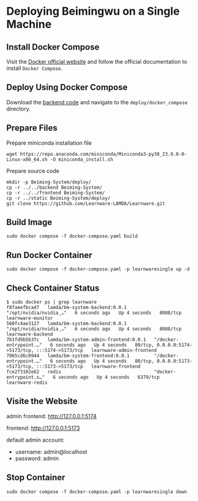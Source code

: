 # Deploying Beimingwu on a Single Machine

## Install Docker Compose
Visit the [Docker official website](https://docs.docker.com/compose/install/#installing-compose) and follow the official documentation to install `Docker Compose`.

## Deploy Using Docker Compose

Download the [backend code](https://github.com/Learnware-LAMDA/Beiming-System.git) and navigate to the `deploy/docker_compose` directory.

## Prepare Files
Prepare miniconda installation file
```shell
wget https://repo.anaconda.com/miniconda/Miniconda3-py38_23.9.0-0-Linux-x86_64.sh -O miniconda_install.sh
```

Prepare source code
```shell
mkdir -p Beiming-System/deploy/
cp -r ../../backend Beiming-System/
cp -r ../../frontend Beiming-System/
cp -r ../static Beiming-System/deploy/
git clone https://github.com/Learnware-LAMDA/Learnware.git
```

## Build Image
```shell
sudo docker compose -f docker-compose.yaml build
```

## Run Docker Container
```shell
sudo docker compose -f docker-compose.yaml -p learnwaresingle up -d
```

## Check Container Status
```shell
$ sudo docker ps | grep learnware
f8faeefbcad7   lamda/bm-system-backend:0.0.1          "/opt/nvidia/nvidia_…"   6 seconds ago   Up 4 seconds   8088/tcp                                            learnware-monitor
560fc4ae3127   lamda/bm-system-backend:0.0.1          "/opt/nvidia/nvidia_…"   6 seconds ago   Up 4 seconds   8088/tcp                                            learnware-backend
7b1fd9b5b3fc   lamda/bm-system-admin-frontend:0.0.1   "/docker-entrypoint.…"   6 seconds ago   Up 4 seconds   80/tcp, 0.0.0.0:5174->5173/tcp, :::5174->5173/tcp   learnware-admin-frontend
7065cd6c0944   lamda/bm-system-frontend:0.0.1         "/docker-entrypoint.…"   6 seconds ago   Up 4 seconds   80/tcp, 0.0.0.0:5173->5173/tcp, :::5173->5173/tcp   learnware-frontend
fce2f3102e62   redis                                  "docker-entrypoint.s…"   6 seconds ago   Up 4 seconds   6379/tcp                                            learnware-redis
```

## Visite the Website
admin frontend: http://127.0.0.1:5174

frontend: http://127.0.0.1:5173

default admin account:
- username: admin@localhost 
- password: admin

## Stop Container
```shell
sudo docker compose -f docker-compose.yaml -p learnwaresingle down
```
